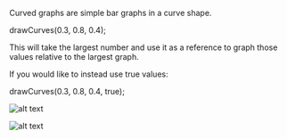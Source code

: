 Curved graphs are simple bar graphs in a curve shape.


drawCurves(0.3, 0.8, 0.4);


This will take the largest number and use it as a reference to graph those values relative to the largest graph.

If you would like to instead use true values:


drawCurves(0.3, 0.8, 0.4, true);







![alt text](https://raw.github.com/jasoncbautista/curvedGraphs/master/curves.png "Curves")




![alt text](https://raw.github.com/jasoncbautista/curvedGraphs/master/circle.png "Circles")
